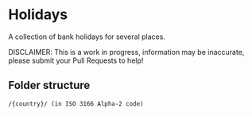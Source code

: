 # Holidays

A collection of bank holidays for several places.

DISCLAIMER: This is a work in progress, information may be inaccurate, please submit your Pull Requests to help!

## Folder structure

```
/{country}/ (in ISO 3166 Alpha-2 code)

```

